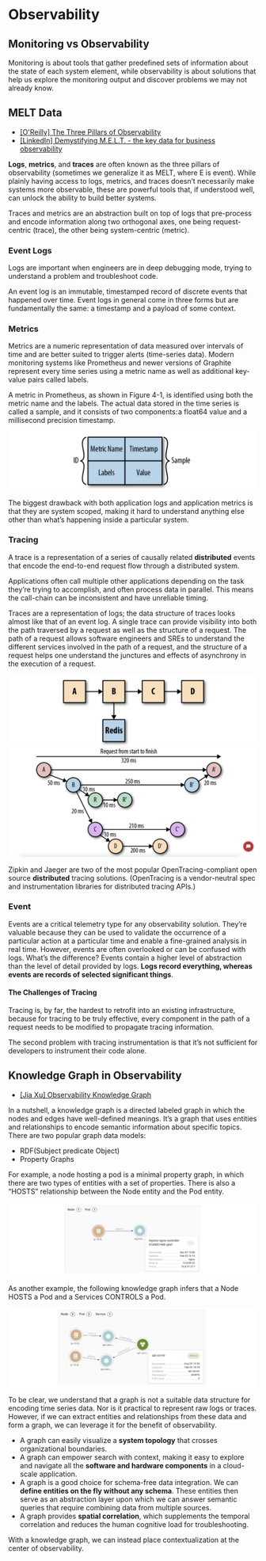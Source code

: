 
# Observability  

## Monitoring vs Observability

Monitoring is about tools that gather predefined sets of information about the state of each system element, while observability is about solutions that help us explore the monitoring output and discover problems we may not already know.

## MELT Data

* [The Three Pillars of Observability]: https://www.oreilly.com/library/view/distributed-systems-observability/9781492033431/ch04.html
[[O'Reilly] The Three Pillars of Observability](https://www.oreilly.com/library/view/distributed-systems-observability/9781492033431/ch04.html)
* [Demystifying M.E.L.T. - the key data for business observability]: https://www.linkedin.com/pulse/demystifying-melt-key-data-business-observability-jillian-macmurchy
[[LinkedIn] Demystifying M.E.L.T. - the key data for business observability](https://www.linkedin.com/pulse/demystifying-melt-key-data-business-observability-jillian-macmurchy)


**Logs**, **metrics**, and **traces** are often known as the three pillars of observability (sometimes we generalize it as MELT, where E is event). While plainly having access to logs, metrics, and traces doesn’t necessarily make systems more observable, these are powerful tools that, if understood well, can unlock the ability to build better systems.

Traces and metrics are an abstraction built on top of logs that pre-process and encode information along two orthogonal axes, one being request-centric (trace), the other being system-centric (metric).


### Event Logs

Logs are important when engineers are in deep debugging mode, trying to understand a problem and troubleshoot code. 

An event log is an immutable, timestamped record of discrete events that happened over time. Event logs in general come in three forms but are fundamentally the same: a timestamp and a payload of some context.

### Metrics
Metrics are a numeric representation of data measured over intervals of time and are better suited to trigger alerts (time-series data). Modern monitoring systems like Prometheus and newer versions of Graphite represent every time series using a metric name as well as additional key-value pairs called labels.

A metric in Prometheus, as shown in Figure 4-1, is identified using both the metric name and the labels. The actual data stored in the time series is called a sample, and it consists of two components: a float64 value and a millisecond precision timestamp.

![](images/metric_model.png)

The biggest drawback with both application logs and application metrics is that they are system scoped, making it hard to understand anything else other than what’s happening inside a particular system. 

### Tracing
A trace is a representation of a series of causally related **distributed** events that encode the end-to-end request flow through a distributed system.

Applications often call multiple other applications depending on the task they’re trying to accomplish, and often process data in parallel. This means the call-chain can be inconsistent and have unreliable timing.

Traces are a representation of logs; the data structure of traces looks almost like that of an event log. A single trace can provide visibility into both the path traversed by a request as well as the structure of a request. The path of a request allows software engineers and SREs to understand the different services involved in the path of a request, and the structure of a request helps one understand the junctures and effects of asynchrony in the execution of a request.

![](images/trace_model_1.png)
![](images/trace_model_2.png)

Zipkin and Jaeger are two of the most popular OpenTracing-compliant open source **distributed** tracing solutions. (OpenTracing is a vendor-neutral spec and instrumentation libraries for distributed tracing APIs.)

### Event 
Events are a critical telemetry type for any observability solution. They’re valuable because they can be used to validate the occurrence of a particular action at a particular time and enable a fine-grained analysis in real time. However, events are often overlooked or can be confused with logs. What’s the difference? Events contain a higher level of abstraction than the level of detail provided by logs. **Logs record everything, whereas events are records of selected significant things**.

#### The Challenges of Tracing

Tracing is, by far, the hardest to retrofit into an existing infrastructure, because for tracing to be truly effective, every component in the path of a request needs to be modified to propagate tracing information. 

The second problem with tracing instrumentation is that it’s not sufficient for developers to instrument their code alone.


## Knowledge Graph in Observability

* [Observability Knowledge Graph]: https://www.asserts.ai/blog/observability-knowledge-graph/
[[Jia Xu] Observability Knowledge Graph](https://www.asserts.ai/blog/observability-knowledge-graph/)

In a nutshell, a knowledge graph is a directed labeled graph in which the nodes and edges have well-defined meanings. It’s a graph that uses entities and relationships to encode semantic information about specific topics. There are two popular graph data models: 
* RDF(Subject predicate Object)
* Property Graphs

For example, a node hosting a pod is a minimal property graph, in which there are two types of entities with a set of properties. There is also a “HOSTS” relationship between the Node entity and the Pod entity.

![](images/knowledge_graph_1.png)

As another example, the following knowledge graph infers that a Node HOSTS a Pod and a Services CONTROLS a Pod.

![](images/knowledge_graph_2.png)

To be clear, we understand that a graph is not a suitable data structure for encoding time series data. Nor is it practical to represent raw logs or traces. However, if we can extract entities and relationships from these data and form a graph, we can leverage it for the benefit of observability.

* A graph can easily visualize a **system topology** that crosses organizational boundaries.
* A graph can empower search with context, making it easy to explore and navigate all the **software and hardware components** in a cloud-scale application.
* A graph is a good choice for schema-free data integration. We can **define entities on the fly without any schema**. These entities then serve as an abstraction layer upon which we can answer semantic queries that require combining data from multiple sources.
* A graph provides **spatial correlation**, which supplements the temporal correlation and reduces the human cognitive load for troubleshooting.

With a knowledge graph, we can instead place contextualization at the center of observability.



